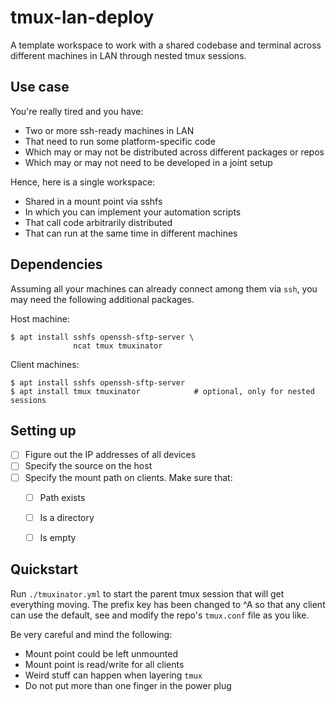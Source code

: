 # tmux-lan-deploy

A template workspace to work with a shared codebase and terminal across different machines in LAN through nested tmux sessions. 


## Use case

You're really tired and you have:
- Two or more ssh-ready machines in LAN 
- That need to run some platform-specific code 
- Which may or may not be distributed across different packages or repos
- Which may or may not need to be developed in a joint setup

Hence, here is a single workspace:
- Shared in a mount point via sshfs
- In which you can implement your automation scripts
- That call code arbitrarily distributed
- That can run at the same time in different machines


## Dependencies

Assuming all your machines can already connect among them via `ssh`, you may need the following additional packages.

Host machine:
```
$ apt install sshfs openssh-sftp-server \
              ncat tmux tmuxinator            
```

Client machines:
```
$ apt install sshfs openssh-sftp-server 
$ apt install tmux tmuxinator            # optional, only for nested sessions
```


## Setting up

- [ ] Figure out the IP addresses of all devices
- [ ] Specify the source on the host
- [ ] Specify the mount path on clients. Make sure that:
    - [ ] Path exists
    - [ ] Is a directory 
    - [ ] Is empty


## Quickstart

Run `./tmuxinator.yml` to start the parent tmux session that will get everything moving. The prefix key has been changed to ^A so that any client can use the default, see and modify the repo's `tmux.conf` file as you like.

Be very careful and mind the following:

- Mount point could be left unmounted
- Mount point is read/write for all clients
- Weird stuff can happen when layering `tmux`
- Do not put more than one finger in the power plug



